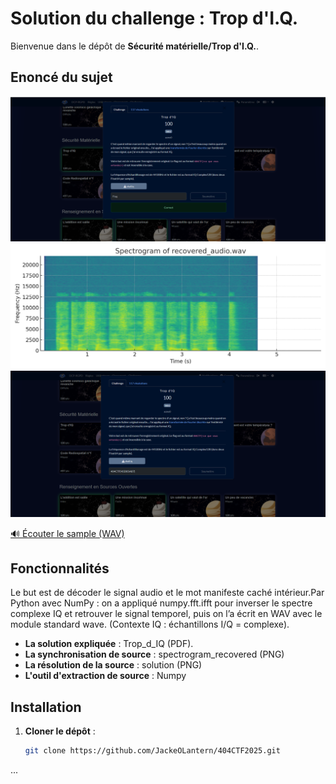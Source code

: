 # Solution du challenge : Trop d'I.Q.

Bienvenue dans le dépôt de **Sécurité matérielle/Trop d'I.Q.**.

## Enoncé du sujet
![image](assets/images/correction.png)
![image](assets/images/spectrogram_recovered.png)
![image](assets/images/solution.png)

[🔊 Écouter le sample (WAV)][wav]

[wav]: assets/audio/recovered_signal.wav


## Fonctionnalités

Le but est de décoder le signal audio et le mot manifeste caché intérieur.Par Python avec NumPy : on a appliqué numpy.fft.ifft pour inverser le spectre complexe IQ et retrouver le signal temporel, puis on l’a écrit en WAV avec le module standard wave. (Contexte IQ : échantillons I/Q = complexe).

- **La solution expliquée** : Trop_d_IQ (PDF).
- **La synchronisation de source** : spectrogram_recovered (PNG)
- **La résolution de la source** : solution (PNG)
- **L'outil d'extraction de source** : Numpy

## Installation

1. **Cloner le dépôt** :
   ```bash
   git clone https://github.com/JackeOLantern/404CTF2025.git

...
